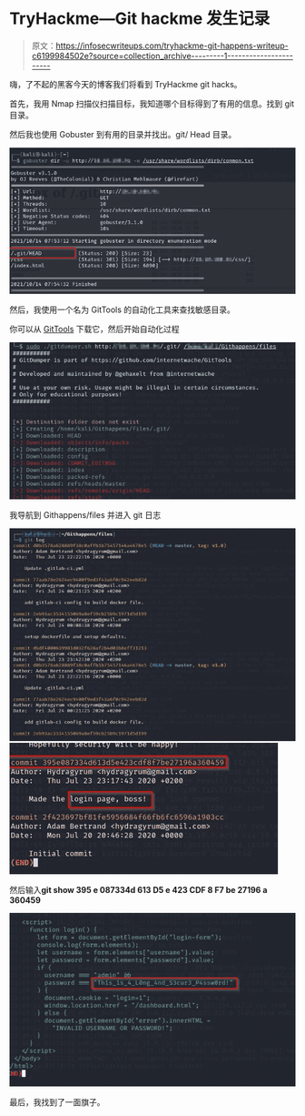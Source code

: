 # TryHackme—Git hackme 发生记录

> 原文：<https://infosecwriteups.com/tryhackme-git-happens-writeup-c6199984502e?source=collection_archive---------1----------------------->

嗨，了不起的黑客今天的博客我们将看到 TryHackme git hacks。

首先，我用 Nmap 扫描仪扫描目标，我知道哪个目标得到了有用的信息。找到 git 目录。

然后我也使用 Gobuster 到有用的目录并找出。git/ Head 目录。

![](img/88f6a9177ec9dda778aed16e492a9ccf.png)

然后，我使用一个名为 GitTools 的自动化工具来查找敏感目录。

你可以从 [GitTools](https://github.com/internetwache/GitTools) 下载它，然后开始自动化过程

![](img/971f2d5cbf216b1b19dfc30fe2a80231.png)

我导航到 Githappens/files 并进入 git 日志

![](img/80860171becdf720fabfd1e4c4d40995.png)![](img/113666aa80b7f42ccf649ed1bf35cf38.png)

然后输入**git show 395 e 087334d 613 D5 e 423 CDF 8 F7 be 27196 a 360459**

![](img/d0089cba824845a30e28950511699bf3.png)

最后，我找到了一面旗子。